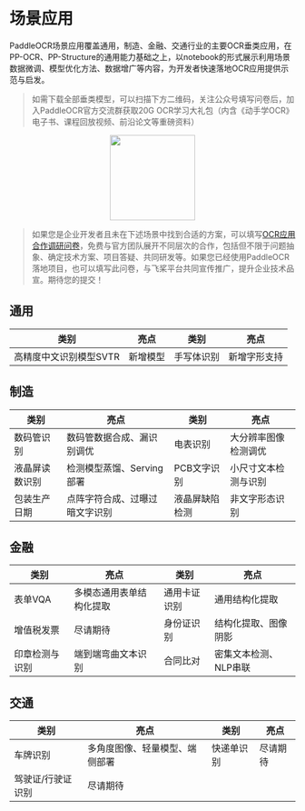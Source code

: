 # 场景应用

PaddleOCR场景应用覆盖通用，制造、金融、交通行业的主要OCR垂类应用，在PP-OCR、PP-Structure的通用能力基础之上，以notebook的形式展示利用场景数据微调、模型优化方法、数据增广等内容，为开发者快速落地OCR应用提供示范与启发。

> 如需下载全部垂类模型，可以扫描下方二维码，关注公众号填写问卷后，加入PaddleOCR官方交流群获取20G OCR学习大礼包（内含《动手学OCR》电子书、课程回放视频、前沿论文等重磅资料）

<div align="center">
<img src="https://ai-studio-static-online.cdn.bcebos.com/dd721099bd50478f9d5fb13d8dd00fad69c22d6848244fd3a1d3980d7fefc63e"  width = "150" height = "150" />
</div>


> 如果您是企业开发者且未在下述场景中找到合适的方案，可以填写[OCR应用合作调研问卷](https://paddle.wjx.cn/vj/QwF7GKw.aspx)，免费与官方团队展开不同层次的合作，包括但不限于问题抽象、确定技术方案、项目答疑、共同研发等。如果您已经使用PaddleOCR落地项目，也可以填写此问卷，与飞桨平台共同宣传推广，提升企业技术品宣。期待您的提交！

## 通用

| 类别                   | 亮点     | 类别       | 亮点         |
| ---------------------- | -------- | ---------- | ------------ |
| 高精度中文识别模型SVTR | 新增模型 | 手写体识别 | 新增字形支持 |

## 制造

| 类别           | 亮点                           | 类别           | 亮点                 |
| -------------- | ------------------------------ | -------------- | -------------------- |
| 数码管识别     | 数码管数据合成、漏识别调优     | 电表识别       | 大分辨率图像检测调优 |
| 液晶屏读数识别 | 检测模型蒸馏、Serving部署      | PCB文字识别    | 小尺寸文本检测与识别 |
| 包装生产日期   | 点阵字符合成、过曝过暗文字识别 | 液晶屏缺陷检测 | 非文字形态识别       |

## 金融

| 类别           | 亮点                     | 类别         | 亮点                  |
| -------------- | ------------------------ | ------------ | --------------------- |
| 表单VQA        | 多模态通用表单结构化提取 | 通用卡证识别 | 通用结构化提取        |
| 增值税发票     | 尽请期待                 | 身份证识别   | 结构化提取、图像阴影  |
| 印章检测与识别 | 端到端弯曲文本识别       | 合同比对     | 密集文本检测、NLP串联 |

## 交通

| 类别              | 亮点                           | 类别       | 亮点     |
| ----------------- | ------------------------------ | ---------- | -------- |
| 车牌识别          | 多角度图像、轻量模型、端侧部署 | 快递单识别 | 尽请期待 |
| 驾驶证/行驶证识别 | 尽请期待                       |            |          |
